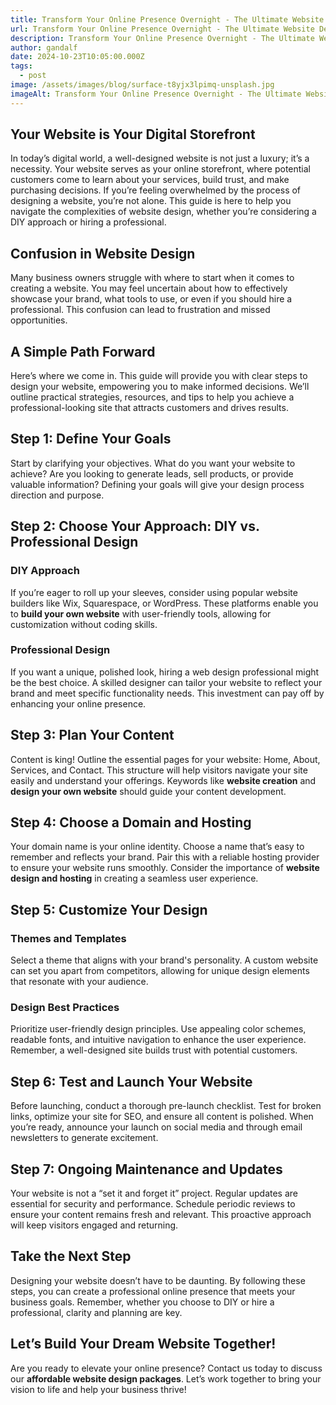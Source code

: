 ```yaml
---
title: Transform Your Online Presence Overnight - The Ultimate Website Design Guide!
url: Transform Your Online Presence Overnight - The Ultimate Website Design Guide!
description: Transform Your Online Presence Overnight - The Ultimate Website Design Guide!
author: gandalf
date: 2024-10-23T10:05:00.000Z
tags:
  - post
image: /assets/images/blog/surface-t8yjx3lpimq-unsplash.jpg
imageAlt: Transform Your Online Presence Overnight - The Ultimate Website Design Guide!
---
```

## Your Website is Your Digital Storefront

In today’s digital world, a well-designed website is not just a luxury; it’s a necessity. Your website serves as your online storefront, where potential customers come to learn about your services, build trust, and make purchasing decisions. If you’re feeling overwhelmed by the process of designing a website, you’re not alone. This guide is here to help you navigate the complexities of website design, whether you’re considering a DIY approach or hiring a professional.

## Confusion in Website Design

Many business owners struggle with where to start when it comes to creating a website. You may feel uncertain about how to effectively showcase your brand, what tools to use, or even if you should hire a professional. This confusion can lead to frustration and missed opportunities.

## A Simple Path Forward

Here’s where we come in. This guide will provide you with clear steps to design your website, empowering you to make informed decisions. We’ll outline practical strategies, resources, and tips to help you achieve a professional-looking site that attracts customers and drives results.

## Step 1: Define Your Goals

Start by clarifying your objectives. What do you want your website to achieve? Are you looking to generate leads, sell products, or provide valuable information? Defining your goals will give your design process direction and purpose.

## Step 2: Choose Your Approach: DIY vs. Professional Design

### DIY Approach

If you’re eager to roll up your sleeves, consider using popular website builders like Wix, Squarespace, or WordPress. These platforms enable you to **build your own website** with user-friendly tools, allowing for customization without coding skills.

### Professional Design

If you want a unique, polished look, hiring a web design professional might be the best choice. A skilled designer can tailor your website to reflect your brand and meet specific functionality needs. This investment can pay off by enhancing your online presence.

## Step 3: Plan Your Content

Content is king! Outline the essential pages for your website: Home, About, Services, and Contact. This structure will help visitors navigate your site easily and understand your offerings. Keywords like **website creation** and **design your own website** should guide your content development.

## Step 4: Choose a Domain and Hosting

Your domain name is your online identity. Choose a name that’s easy to remember and reflects your brand. Pair this with a reliable hosting provider to ensure your website runs smoothly. Consider the importance of **website design and hosting** in creating a seamless user experience.

## Step 5: Customize Your Design

### Themes and Templates

Select a theme that aligns with your brand's personality. A custom website can set you apart from competitors, allowing for unique design elements that resonate with your audience.

### Design Best Practices

Prioritize user-friendly design principles. Use appealing color schemes, readable fonts, and intuitive navigation to enhance the user experience. Remember, a well-designed site builds trust with potential customers.

## Step 6: Test and Launch Your Website

Before launching, conduct a thorough pre-launch checklist. Test for broken links, optimize your site for SEO, and ensure all content is polished. When you’re ready, announce your launch on social media and through email newsletters to generate excitement.

## Step 7: Ongoing Maintenance and Updates

Your website is not a “set it and forget it” project. Regular updates are essential for security and performance. Schedule periodic reviews to ensure your content remains fresh and relevant. This proactive approach will keep visitors engaged and returning.

## Take the Next Step

Designing your website doesn’t have to be daunting. By following these steps, you can create a professional online presence that meets your business goals. Remember, whether you choose to DIY or hire a professional, clarity and planning are key.

## Let’s Build Your Dream Website Together!

Are you ready to elevate your online presence? Contact us today to discuss our **affordable website design packages**. Let’s work together to bring your vision to life and help your business thrive!
